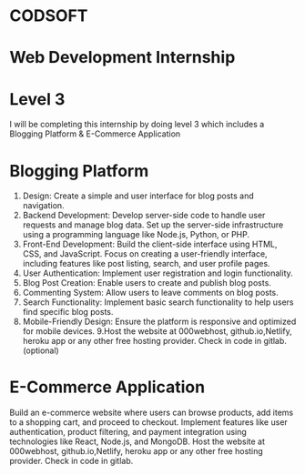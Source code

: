 # CODSOFT

# Web Development Internship

# Level 3 

I will be completing this internship by doing level 3 which includes a Blogging Platform & E-Commerce Application

# Blogging Platform

1. Design: Create a simple and user interface for blog posts and navigation.
2. Backend Development: Develop server-side code to handle user requests and manage blog
data.
Set up the server-side infrastructure using a programming language like Node.js, Python, or
PHP.
3. Front-End Development: Build the client-side interface using HTML, CSS, and JavaScript.
Focus on creating a user-friendly interface, including features like post listing, search, and user
profile pages.
4. User Authentication: Implement user registration and login functionality.
5. Blog Post Creation: Enable users to create and publish blog posts.
6. Commenting System: Allow users to leave comments on blog posts.
7. Search Functionality: Implement basic search functionality to help users find specific blog
posts.
8. Mobile-Friendly Design: Ensure the platform is responsive and optimized for mobile devices.
9.Host the website at 000webhost, github.io,Netlify, heroku app or any other free hosting
provider. Check in code in gitlab. (optional)

# E-Commerce Application

Build an e-commerce website where users can browse products, add items to a
shopping cart, and proceed to checkout. Implement features like user
authentication, product filtering, and payment integration using technologies like
React, Node.js, and MongoDB.
Host the website at 000webhost, github.io,Netlify, heroku app or any other free hosting
provider. Check in code in gitlab.